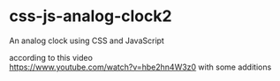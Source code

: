 # css-js-analog-clock2

An analog clock using CSS and JavaScript

according to this video  
https://www.youtube.com/watch?v=hbe2hn4W3z0
with some additions